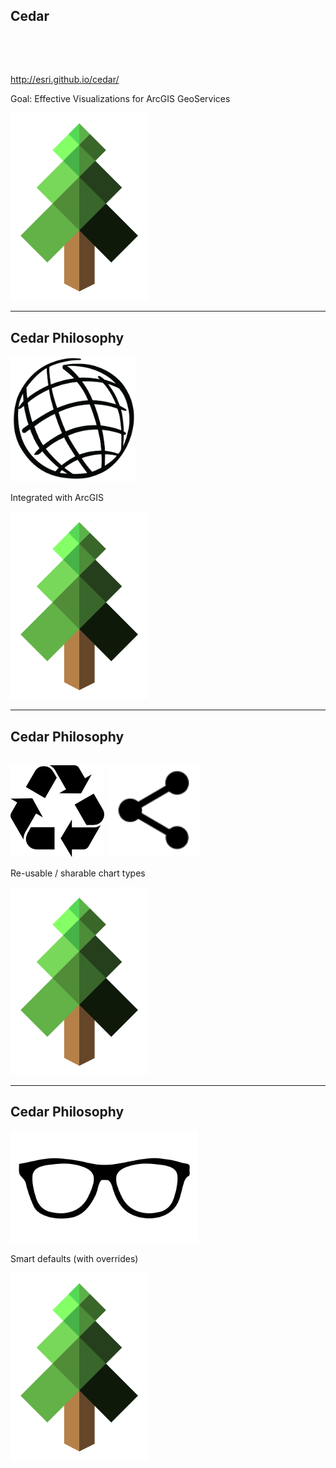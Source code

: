 <!-- .slide: class="slide white" -->
## Cedar

<div class="clearfix">
  <div class="left">
    <div style="margin-top: 80px"><a href="http://esri.github.io/cedar/">http://esri.github.io/cedar/</a></div>
    <p>Goal: Effective Visualizations for ArcGIS GeoServices</p>
  </div>
  <div class="right">
    <img src="img/cedar-logo-tree.png" class="transparent" height="300" width="220" />
  </div>
</div>

---

<!-- .slide: class="slide white" -->
## Cedar Philosophy

<div class="clearfix">
  <div class="left">
    <div><img src="img/globe.png" width="200" class="transparent" /></div>
    <p>Integrated with ArcGIS</p>
  </div>
  <div class="right">
    <img src="img/cedar-logo-tree.png" class="transparent" height="300" width="220" />
  </div>
</div>

---

<!-- .slide: class="slide white" -->
## Cedar Philosophy

<div class="clearfix">
  <div class="left">
    <div style="margin-top: 30px"><img src="img/Recycling_symbol.svg" width="150" class="transparent" />
    <img src="img/Ic_share_48px.svg" width="150" class="transparent" /></div>
    <p>Re-usable / sharable chart types</p>
  </div>
  <div class="right">
    <img src="img/cedar-logo-tree.png" class="transparent" height="300" width="220" />
  </div>
</div>

---

<!-- .slide: class="slide white" -->
## Cedar Philosophy

<div class="clearfix">
  <div class="left">
    <div><img src="img/glasses-304499.svg" width="300" class="transparent" /></div>
    <p>Smart defaults (with overrides)</p>
  </div>
  <div class="right">
    <img src="img/cedar-logo-tree.png" class="transparent" height="300" width="220" />
  </div>
</div>
